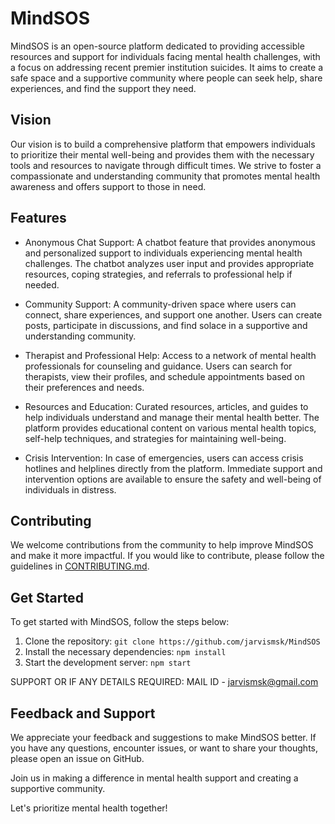 # MindSOS

MindSOS is an open-source platform dedicated to providing accessible resources and support for individuals facing mental health challenges, with a focus on addressing recent premier institution suicides. It aims to create a safe space and a supportive community where people can seek help, share experiences, and find the support they need.

## Vision

Our vision is to build a comprehensive platform that empowers individuals to prioritize their mental well-being and provides them with the necessary tools and resources to navigate through difficult times. We strive to foster a compassionate and understanding community that promotes mental health awareness and offers support to those in need.

## Features

- Anonymous Chat Support: A chatbot feature that provides anonymous and personalized support to individuals experiencing mental health challenges. The chatbot analyzes user input and provides appropriate resources, coping strategies, and referrals to professional help if needed.

- Community Support: A community-driven space where users can connect, share experiences, and support one another. Users can create posts, participate in discussions, and find solace in a supportive and understanding community.

- Therapist and Professional Help: Access to a network of mental health professionals for counseling and guidance. Users can search for therapists, view their profiles, and schedule appointments based on their preferences and needs.

- Resources and Education: Curated resources, articles, and guides to help individuals understand and manage their mental health better. The platform provides educational content on various mental health topics, self-help techniques, and strategies for maintaining well-being.

- Crisis Intervention: In case of emergencies, users can access crisis hotlines and helplines directly from the platform. Immediate support and intervention options are available to ensure the safety and well-being of individuals in distress.

## Contributing

We welcome contributions from the community to help improve MindSOS and make it more impactful. If you would like to contribute, please follow the guidelines in [CONTRIBUTING.md](CONTRIBUTING.md).


## Get Started

To get started with MindSOS, follow the steps below:

1. Clone the repository: `git clone https://github.com/jarvismsk/MindSOS`
2. Install the necessary dependencies: `npm install`
3. Start the development server: `npm start`

SUPPORT OR IF ANY DETAILS REQUIRED:
MAIL ID - jarvismsk@gmail.com

## Feedback and Support

We appreciate your feedback and suggestions to make MindSOS better. If you have any questions, encounter issues, or want to share your thoughts, please open an issue on GitHub.

Join us in making a difference in mental health support and creating a supportive community.

Let's prioritize mental health together!
